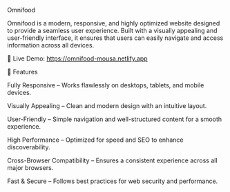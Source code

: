 Omnifood

Omnifood is a modern, responsive, and highly optimized website designed to provide a seamless user experience. 
Built with a visually appealing and user-friendly interface, it ensures that users can easily navigate and access
information across all devices.

🔗 Live Demo: https://omnifood-mousa.netlify.app

🚀 Features

 Fully Responsive – Works flawlessly on desktops, tablets, and mobile devices.
 
 Visually Appealing – Clean and modern design with an intuitive layout.
 
 User-Friendly – Simple navigation and well-structured content for a smooth experience.
 
 High Performance – Optimized for speed and SEO to enhance discoverability.
 
 Cross-Browser Compatibility – Ensures a consistent experience across all major browsers.
 
 Fast & Secure – Follows best practices for web security and performance.
